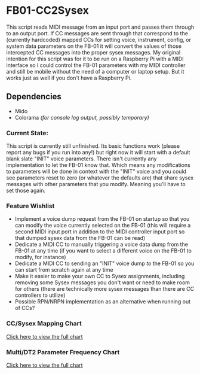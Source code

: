 # FB01-CC2Sysex
This script reads MIDI message from an input port and passes them through to an output port. If CC messages are sent through that correspond to the (currently hardcoded) mapped CCs for setting voice, instrument, config, or system data parameters on the FB-01 it will convert the values of those intercepted CC messages into the proper sysex messages. My original intention for this script was for it to be run on a Raspberry Pi with a MIDI interface so I could control the FB-01 parameters with my MIDI controller and still be mobile without the need of a computer or laptop setup. But it works just as well if you don't have a Raspberry Pi.

## Dependencies
* Mido
* Colorama *(for console log output, possibly temporary)*

### Current State:
This script is currently still unfinished. Its basic functions work (please report any bugs if you run into any!) but right now it will start with a default blank slate "INIT" voice parameters. There isn't currently any implementation to let the FB-01 know that. Which means any modifications to parameters will be done in context with the "INIT" voice and you could see parameters reset to zero (or whatever the defaults are) that share sysex messages with other parameters that you modify. Meaning you'll have to set those again.

### Feature Wishlist
* Implement a voice dump request from the FB-01 on startup so that you can modify the voice currently selected on the FB-01 (this will require a second MIDI input port in addition to the MIDI controller input port so that dumped sysex data from the FB-01 can be read)
* Dedicate a MIDI CC to manually triggering a voice data dump from the FB-01 at any time (if you want to select a different voice on the FB-01 to modify, for instance)
* Dedicate a MIDI CC to sending an "INIT" voice dump _to_ the FB-01 so you can start from scratch again at any time
* Make it easier to make your own CC to Sysex assignments, including removing some Sysex messages you don't want or need to make room for others (there are technically more sysex messages than there are CC controllers to utilize)
* Possible RPN/NRPN implementation as an alternative when running out of CCs?

### CC/Sysex Mapping Chart
[Click here to view the full chart](mappingchart.md)

### Multi/DT2 Parameter Frequency Chart
[Click here to view the full chart](freqmultichart.md)
